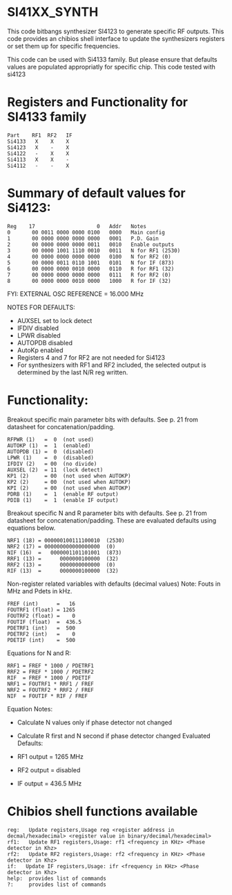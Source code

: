 # SI41XX_SYNTH

This code bitbangs synthesizer SI4123 to generate specific RF outputs.
This code provides an chibios shell interface to update the synthesizers registers or set them up for specific frequencies.

This code can be used with Si4133 family. But please ensure that defaults values are populated appropriatly for specific chip. This code tested with si4123


# Registers and Functionality for SI4133 family

    Part    RF1  RF2   IF
    Si4133   X    X    X
    Si4123   X    -    X
    Si4122   -    X    X
    Si4113   X    X    -
    Si4112   -    -    X


# Summary of default values for Si4123:

    Reg    17                    0   Addr   Notes
    0       00 0011 0000 0000 0100   0000   Main config
    1       00 0000 0000 0000 0000   0001   P.D. Gain
    2       00 0000 0000 0000 0011   0010   Enable outputs
    3       00 0000 1001 1110 0010   0011   N for RF1 (2530)
    4       00 0000 0000 0000 0000   0100   N for RF2 (0)
    5       00 0000 0011 0110 1001   0101   N for IF (873)
    6       00 0000 0000 0010 0000   0110   R for RF1 (32)
    7       00 0000 0000 0000 0000   0111   R for RF2 (0)
    8       00 0000 0000 0010 0000   1000   R for IF (32)


FYI: EXTERNAL OSC REFERENCE = 16.000 MHz

NOTES FOR DEFAULTS:
- AUXSEL set to lock detect
- IFDIV disabled
- LPWR disabled
- AUTOPDB disabled
- AutoKp enabled
- Registers 4 and 7 for RF2 are not needed for Si4123
- For synthesizers with RF1 and RF2 included, the selected
  output is determined by the last N/R reg written.


# Functionality:
Breakout specific main parameter bits with defaults.
  See p. 21 from datasheet for concatenation/padding.
  
    RFPWR (1)   =  0  (not used)
    AUTOKP (1)  =  1  (enabled)
    AUTOPDB (1) =  0  (disabled)
    LPWR (1)    =  0  (disabled)
    IFDIV (2)   = 00  (no divide)
    AUXSEL (2)  = 11  (lock detect)
    KP1 (2)     = 00  (not used when AUTOKP)
    KP2 (2)     = 00  (not used when AUTOKP)
    KPI (2)     = 00  (not used when AUTOKP)
    PDRB (1)    =  1  (enable RF output)
    PDIB (1)    =  1  (enable IF output)
Breakout specific N and R parameter bits with defaults.
  See p. 21 from datasheet for concatenation/padding.
  These are evaluated defaults using equations below.
  
    NRF1 (18) = 000000100111100010  (2530)
    NRF2 (17) = 000000000000000000  (0)
    NIF (16)  =   0000001101101001  (873)
    RRF1 (13) =      0000000100000  (32)
    RRF2 (13) =      0000000000000  (0)
    RIF (13)  =      0000000100000  (32)
Non-register related variables with defaults (decimal values)
  Note: Fouts in MHz and Pdets in kHz.
  
    FREF (int)      =   16
    FOUTRF1 (float) = 1265
    FOUTRF2 (float) =    0
    FOUTIF (float)  =  436.5
    PDETRF1 (int)   =  500
    PDETRF2 (int)   =    0
    PDETIF (int)    =  500
Equations for N and R:

    RRF1 = FREF * 1000 / PDETRF1
    RRF2 = FREF * 1000 / PDETRF2
    RIF  = FREF * 1000 / PDETIF
    NRF1 = FOUTRF1 * RRF1 / FREF
    NRF2 = FOUTRF2 * RRF2 / FREF
    NIF  = FOUTIF * RIF / FREF
Equation Notes:

  - Calculate N values only if phase detector not changed
  - Calculate R first and N second if phase detector changed
Evaluated Defaults:

  - RF1 output = 1265 MHz
  - RF2 output = disabled
  - IF output  = 436.5 MHz

  
#  Chibios shell functions available 

    reg:   Update registers,Usage reg <register address in decmal/hexadecimal> <register value in binary/decimal/hexadecimal>
    rf1:   Update RF1 registers,Usage: rf1 <frequency in KHz> <Phase detector in Khz>
    rf2:   Update RF2 registers,Usage: rf2 <frequency in KHz> <Phase detector in Khz>
    if:   Update IF registers,Usage: ifr <frequency in KHz> <Phase detector in Khz>
    help:  provides list of commands
    ?:     provides list of commands 